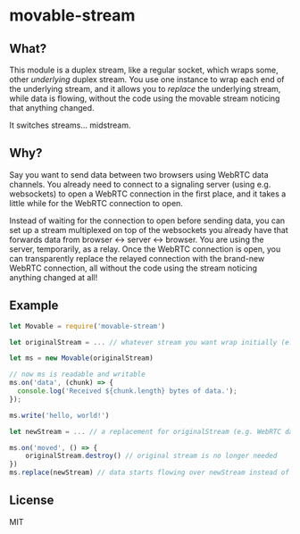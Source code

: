 # movable-stream

## What?

This module is a duplex stream, like a regular socket, which wraps some, other *underlying* duplex stream. You use one instance to wrap each end of the underlying stream, and it allows you to *replace* the underlying stream, while data is flowing, without the code using the movable stream noticing that anything changed.

It switches streams... midstream.

## Why?

Say you want to send data between two browsers using WebRTC data channels. You already need to connect to a signaling server (using e.g. websockets) to open a WebRTC connection in the first place, and it takes a little while for the WebRTC connection to open.

Instead of waiting for the connection to open before sending data, you can set up a stream multiplexed on top of the websockets you already have that forwards data from browser <-> server <-> browser. You are using the server, temporarily, as a relay. Once the WebRTC connection is open, you can transparently replace the relayed connection with the brand-new WebRTC connection, all without the code using the stream noticing anything changed at all!

## Example

``` js
let Movable = require('movable-stream')

let originalStream = ... // whatever stream you want wrap initially (e.g. over websockets)

let ms = new Movable(originalStream)

// now ms is readable and writable
ms.on('data', (chunk) => {
  console.log('Received ${chunk.length} bytes of data.');
});

ms.write('hello, world!')

let newStream = ... // a replacement for originalStream (e.g. WebRTC data channel stream)

ms.on('moved', () => {
	originalStream.destroy() // original stream is no longer needed
})
ms.replace(newStream) // data starts flowing over newStream instead of originalStream, transparently

```

## License

MIT